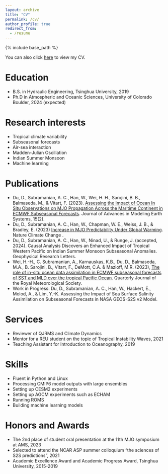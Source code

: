 ```yaml
---
layout: archive
title: "CV"
permalink: /cv/
author_profile: true
redirect_from:
  - /resume
---
```


{% include base_path %}

You can also click [here](http://danni-du.github.io/files/cv_2024.pdf) to view my CV.

Education
======
* B.S. in Hydraulic Engineering, Tsinghua University, 2019
* Ph.D in Atmospheric and Oceanic Sciences, University of Colorado Boulder, 2024 (expected)

Research interests
======
* Tropical climate variability
* Subseasonal forecasts
* Air-sea interaction
* Madden-Julian Oscillation
* Indian Summer Monsoon
* Machine learning

Publications
======
* Du, D., Subramanian, A. C., Han, W., Wei, H. H., Sarojini, B. B., Balmaseda, M., & Vitart, F. (2023). [Assessing the Impact of Ocean In Situ Observations on MJO Propagation Across the Maritime Continent in ECMWF Subseasonal Forecasts](https://doi.org/10.1029/2022MS003044). Journal of Advances in Modeling Earth Systems, 15(2).
* Du, D., Subramanian, A. C., Han, W., Chapman, W. E., Weiss, J. B., & Bradley, E. (2023) [Increase in MJO Predictability Under Global Warming](https://doi.org/10.1038/s41558-023-01885-0). Nature Climate Change .
* Du, D., Subramanian, A. C., Han, W., Ninad, U., & Runge, J. (accepted, 2024). Causal Analysis Discovers an Enhanced Impact of Tropical Western Pacific on Indian Summer Monsoon Subseasonal Anomalies. Geophysical Research Letters.
* Wei, H.-H., C. Subramanian, A., Karnauskas, K.B., Du, D., Balmaseda, M.A., B. Sarojini, B., Vitart, F., DeMott, C.A. & Mazloff, M.R. (2023), [The role of in-situ ocean data assimilation in ECMWF subseasonal forecasts of SST and MLD over the tropical Pacific Ocean](https://doi.org/10.1002/qj.4570). Quarterly Journal of the Royal Meteorological Society.
* Work in Progress:
Du, D., Subramanian, A. C., Han, W., Hackert, E., Molod, A., & Lim, Y.-K. Assessing the Impact of Sea Surface Salinity Assimilation on Subseasonal Forecasts in NASA GEOS-S2S v2 Model.
  
Services
======
* Reviewer of QJRMS and Climate Dynamics
* Mentor for a REU student on the topic of Tropical Instability Waves, 2021
* Teaching Assistant for Introduction to Oceanography, 2019
  
Skills
======
* Fluent in Python and Linux
* Processing CMIP6 model outputs with large ensembles
* Setting up CESM2 experiments
* Setting up AGCM experiments such as ECHAM
* Running ROMS
* Building machine learning models

Honors and Awards
======                                                                                                 
* The 2nd place of student oral presentation at the 11th MJO symposium at AMS, 2023
* Selected to attend the NCAR ASP summer colloquium “the sciences of S2S predictions”, 2021
* Academic Excellence Award and Academic Progress Award, Tsinghua University, 2015-2019
  

